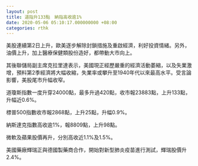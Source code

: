 ```yaml
---
layout: post
title: 道指升133點　納指高收逾1%
date: 2020-05-06 05:10:17.000000000 +08:00
categories: rthk
---
```


美股連續第2日上升，歐美逐步解除封鎖措施及重啟經濟，利好投資情緒。另外，油價上升，加上醫療保健類股份造好，都帶動大市向上。

其後聯儲局副主席克拉里達表示，美國現正經歷嚴重的經濟活動萎縮，以及失業激增，預料第2季經濟將大幅收縮，失業率或攀升至1940年代以來最高水平。受言論影響，美股尾市升幅收窄。

道瓊斯指數一度升穿24000點，最多升過420點，收市報23883點，上升133點，升幅近0.6%。

標普500指數收市報2868點，上升25點，升幅0.9%。

納斯達克指數高收逾1%，報8809點，上升98點。

微軟及蘋果股價再升，分別高收近1.1%及1.5%。

美國藥廠輝瑞正與德國製藥商合作，開始對新型肺炎疫苗進行測試，輝瑞股價升2.4%。

